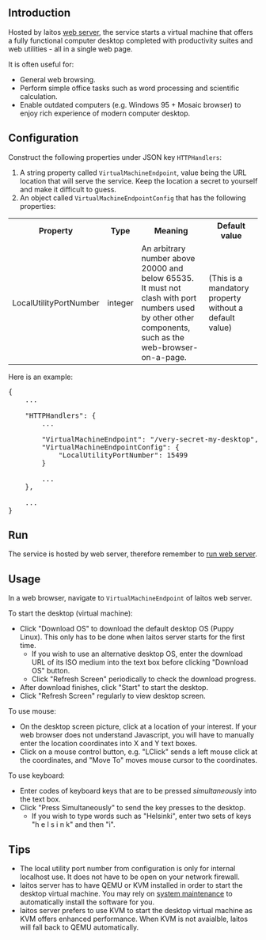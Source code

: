 ## Introduction
Hosted by laitos [web server](https://github.com/HouzuoGuo/laitos/wiki/%5BDaemon%5D-web-server), the service starts a virtual
machine that offers a fully functional computer desktop completed with productivity suites and web utilities - all in a single web page.

It is often useful for:
- General web browsing.
- Perform simple office tasks such as word processing and scientific calculation.
- Enable outdated computers (e.g. Windows 95 + Mosaic browser) to enjoy rich experience of modern computer desktop.

## Configuration
Construct the following properties under JSON key `HTTPHandlers`:
1. A string property called `VirtualMachineEndpoint`, value being the URL location that will serve the service. Keep the
   location a secret to yourself and make it difficult to guess.
2. An object called `VirtualMachineEndpointConfig` that has the following properties:
<table>
<tr>
    <th>Property</th>
    <th>Type</th>
    <th>Meaning</th>
    <th>Default value</th>
</tr>
<tr>
    <td>LocalUtilityPortNumber</td>
    <td>integer</td>
    <td>
        An arbitrary number above 20000 and below 65535.
        <br/>
        It must not clash with port numbers used by other other components, such as the web-browser-on-a-page.
    </td>
    <td>(This is a mandatory property without a default value)
</tr>
</table>

Here is an example:
<pre>
{
    ...

    "HTTPHandlers": {
        ...

        "VirtualMachineEndpoint": "/very-secret-my-desktop",
        "VirtualMachineEndpointConfig": {
            "LocalUtilityPortNumber": 15499
        }

        ...
    },

    ...
}
</pre>

## Run
The service is hosted by web server, therefore remember to [run web server](https://github.com/HouzuoGuo/laitos/wiki/%5BDaemon%5D-web-server#run).

## Usage
In a web browser, navigate to `VirtualMachineEndpoint` of laitos web server.

To start the desktop (virtual machine):
- Click "Download OS" to download the default desktop OS (Puppy Linux). This only has to be done when laitos server starts for the first time.
  * If you wish to use an alternative desktop OS, enter the download URL of its ISO medium into the text box before clicking "Download OS" button.
  * Click "Refresh Screen" periodically to check the download progress.
- After download finishes, click "Start" to start the desktop.
- Click "Refresh Screen" regularly to view desktop screen.

To use mouse:
- On the desktop screen picture, click at a location of your interest. If your web browser does not understand Javascript, you will have to manually
  enter the location coordinates into X and Y text boxes.
- Click on a mouse control button, e.g. "LClick" sends a left mouse click at the coordinates, and "Move To" moves mouse cursor to the coordinates.

To use keyboard:
- Enter codes of keyboard keys that are to be pressed *simultaneously* into the text box.
- Click "Press Simultaneously" to send the key presses to the desktop.
  * If you wish to type words such as "Helsinki", enter two sets of keys "h e l s i n k" and then "i".

## Tips
- The local utility port number from configuration is only for internal localhost use. It does not have to be open on your network firewall.
- laitos server has to have QEMU or KVM installed in order to start the desktop virtual machine. You may rely on [system maintenance](https://github.com/HouzuoGuo/laitos/wiki/%5BDaemon%5D-system-maintenance)
  to automatically install the software for you.
- laitos server prefers to use KVM to start the desktop virtual machine as KVM offers enhanced performance. When KVM is not avaialble, laitos
  will fall back to QEMU automatically.
